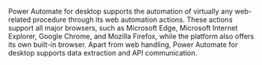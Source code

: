 Power Automate for desktop supports the automation of virtually any web-related procedure through its web automation actions. These actions support all major browsers, such as Microsoft Edge, Microsoft Internet Explorer, Google Chrome, and Mozilla Firefox, while the platform also offers its own built-in browser. Apart from web handling, Power Automate for desktop supports data extraction and API communication.
